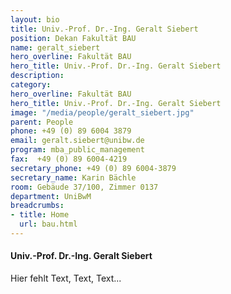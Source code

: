 ```yaml
---
layout: bio
title: Univ.-Prof. Dr.-Ing. Geralt Siebert
position: Dekan Fakultät BAU
name: geralt_siebert
hero_overline: Fakultät BAU
hero_title: Univ.-Prof. Dr.-Ing. Geralt Siebert
description: 
category: 
hero_overline: Fakultät BAU
hero_title: Univ.-Prof. Dr.-Ing. Geralt Siebert
image: "/media/people/geralt_siebert.jpg"
parent: People
phone: +49 (0) 89 6004 3879
email: geralt.siebert@unibw.de
program: mba_public_management
fax:  +49 (0) 89 6004-4219
secretary_phone: +49 (0) 89 6004-3879
secretary_name: Karin Bächle
room: Gebäude 37/100, Zimmer 0137
department: UniBwM
breadcrumbs:
- title: Home
  url: bau.html
---
```



#### Univ.-Prof. Dr.-Ing. Geralt Siebert

Hier fehlt Text, Text, Text...
